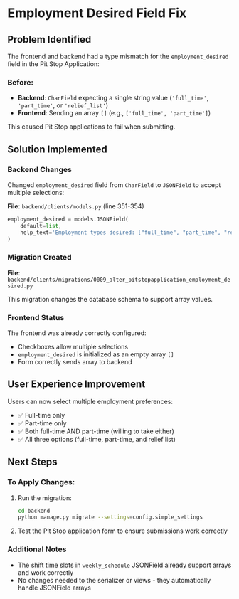 # Employment Desired Field Fix

## Problem Identified
The frontend and backend had a type mismatch for the `employment_desired` field in the Pit Stop Application:

### Before:
- **Backend**: `CharField` expecting a single string value (`'full_time'`, `'part_time'`, or `'relief_list'`)
- **Frontend**: Sending an array `[]` (e.g., `['full_time', 'part_time']`)

This caused Pit Stop applications to fail when submitting.

## Solution Implemented

### Backend Changes
Changed `employment_desired` field from `CharField` to `JSONField` to accept multiple selections:

**File**: `backend/clients/models.py` (line 351-354)
```python
employment_desired = models.JSONField(
    default=list,
    help_text='Employment types desired: ["full_time", "part_time", "relief_list"] - can select multiple'
)
```

### Migration Created
**File**: `backend/clients/migrations/0009_alter_pitstopapplication_employment_desired.py`

This migration changes the database schema to support array values.

### Frontend Status
The frontend was already correctly configured:
- Checkboxes allow multiple selections
- `employment_desired` is initialized as an empty array `[]`
- Form correctly sends array to backend

## User Experience Improvement
Users can now select multiple employment preferences:
- ✅ Full-time only
- ✅ Part-time only  
- ✅ Both full-time AND part-time (willing to take either)
- ✅ All three options (full-time, part-time, and relief list)

## Next Steps

### To Apply Changes:
1. Run the migration:
   ```bash
   cd backend
   python manage.py migrate --settings=config.simple_settings
   ```

2. Test the Pit Stop application form to ensure submissions work correctly

### Additional Notes
- The shift time slots in `weekly_schedule` JSONField already support arrays and work correctly
- No changes needed to the serializer or views - they automatically handle JSONField arrays

